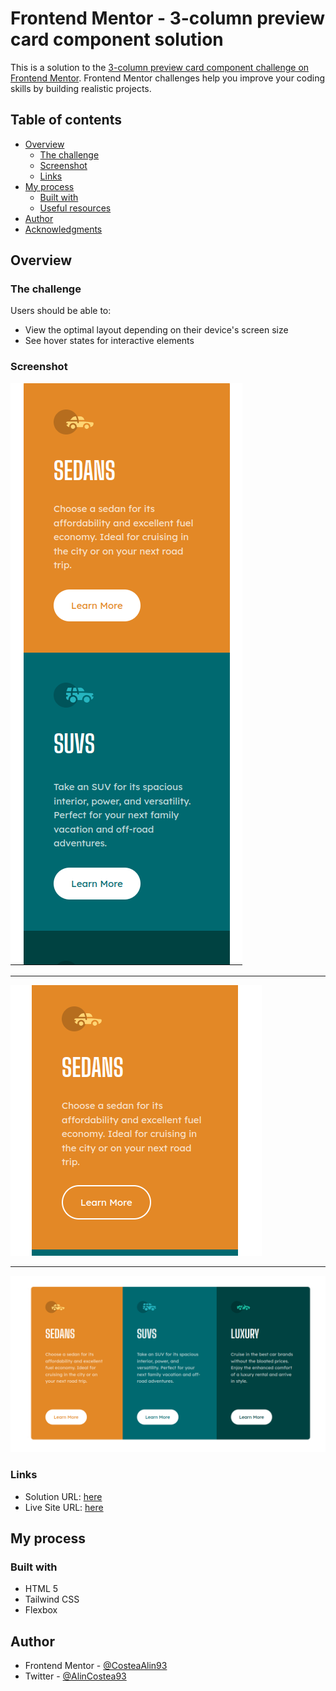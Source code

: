# Frontend Mentor - 3-column preview card component solution

This is a solution to the [3-column preview card component challenge on Frontend Mentor](https://www.frontendmentor.io/challenges/3column-preview-card-component-pH92eAR2-). Frontend Mentor challenges help you improve your coding skills by building realistic projects.

## Table of contents

- [Overview](#overview)
  - [The challenge](#the-challenge)
  - [Screenshot](#screenshot)
  - [Links](#links)
- [My process](#my-process)
  - [Built with](#built-with)
  - [Useful resources](#useful-resources)
- [Author](#author)
- [Acknowledgments](#acknowledgments)

## Overview

### The challenge

Users should be able to:

- View the optimal layout depending on their device's screen size
- See hover states for interactive elements

### Screenshot

![mobile](images/mobile.png)

---

![mobile-active](images/mobile-active.png)

---

![desktop](images/desktop.png)

### Links

- Solution URL: [here](https://github.com/CosteaAlin93/Owner-avatar-front-end-mentor-newbie-3-column-preview-card-component)
- Live Site URL: [here](https://costeaalin93.github.io/Owner-avatar-front-end-mentor-newbie-3-column-preview-card-component/)

## My process

### Built with

- HTML 5
- Tailwind CSS
- Flexbox

## Author

- Frontend Mentor - [@CosteaAlin93](https://www.frontendmentor.io/profile/CosteaAlin93)
- Twitter - [@AlinCostea93](https://www.twitter.com/AlinCostea93)
